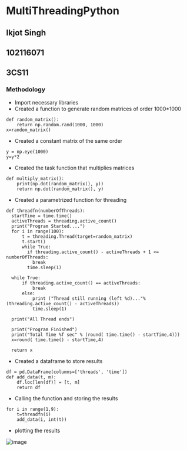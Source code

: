 # MultiThreadingPython
## Ikjot Singh
## 102116071
## 3CS11

### Methodology
- Import necessary libraries
- Created a function to generate random matrices of order 1000*1000
```
def random_matrix():
    return np.random.rand(1000, 1000)
x=random_matrix()
```

- Created a constant matrix of the same order
```
y = np.eye(1000)
y=y*2
```

- Created the task function that multiplies matrices
```
def multiply_matrix():
    print(np.dot(random_matrix(), y))
    return np.dot(random_matrix(), y)
```

- Created a parametrized function for threading
```
def threadfn(numberOfThreads):
  startTime = time.time()
  activeThreads = threading.active_count()
  print("Program Started....")
  for i in range(100):
      t = threading.Thread(target=random_matrix)
      t.start()
      while True:
        if threading.active_count() - activeThreads + 1 <= numberOfThreads:
          break
        time.sleep(1)

  while True:
      if threading.active_count() == activeThreads:
          break
      else:
          print ("Thread still running (left %d)..."%(threading.active_count() - activeThreads))
          time.sleep(1)
    
  print("All Thread ends")

  print("Program Finished")
  print("Total Time %f sec" % (round( time.time() - startTime,4)))
  x=round( time.time() - startTime,4)
  
  return x
```

- Created a dataframe to store results
```
df = pd.DataFrame(columns=['threads', 'time'])
def add_data(t, m):
    df.loc[len(df)] = [t, m]
    return df
```

- Calling the function and storing the results
```
for i in range(1,9):
    t=threadfn(i)
    add_data(i, int(t))
```

- plotting the results


![image](https://github.com/IkjotSingh221/MultiThreadingPython/assets/91063550/6b9d3492-c521-4950-b81a-c636fd0d6c8a)

